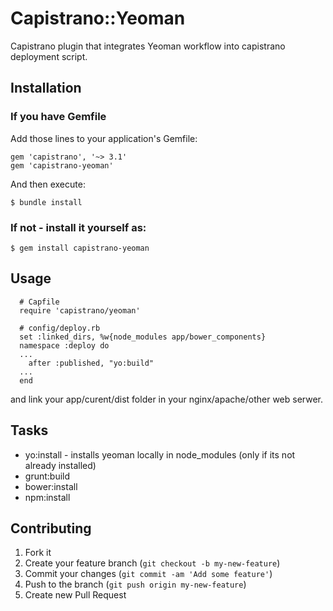 # Capistrano::Yeoman

Capistrano plugin that integrates Yeoman workflow into capistrano deployment script.

## Installation

### If you have Gemfile

Add those lines to your application's Gemfile:

    gem 'capistrano', '~> 3.1'
    gem 'capistrano-yeoman'

And then execute:

    $ bundle install

### If not - install it yourself as:

    $ gem install capistrano-yeoman

## Usage

```
  # Capfile
  require 'capistrano/yeoman'

```

```
  # config/deploy.rb
  set :linked_dirs, %w{node_modules app/bower_components}
  namespace :deploy do
  ...
    after :published, "yo:build"
  ...
  end

```

and link your app/curent/dist folder in your nginx/apache/other web serwer.

## Tasks

- yo:install - installs yeoman locally in node_modules (only if its not already installed)
- grunt:build
- bower:install
- npm:install

## Contributing

1. Fork it
2. Create your feature branch (`git checkout -b my-new-feature`)
3. Commit your changes (`git commit -am 'Add some feature'`)
4. Push to the branch (`git push origin my-new-feature`)
5. Create new Pull Request
